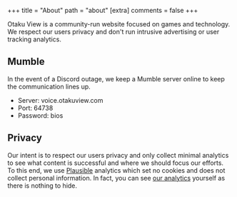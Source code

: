 +++
title = "About"
path = "about"
[extra]
comments = false
+++

Otaku View is a community-run website focused on games and technology. We respect our users privacy and don't run intrusive advertising or user tracking analytics.

## Mumble

In the event of a Discord outage, we keep a Mumble server online to keep the communication lines up.

- Server: voice.otakuview.com
- Port: 64738
- Password: bios

## Privacy

Our intent is to respect our users privacy and only collect minimal analytics to see what content is successful and where we should focus our efforts. To this end, we use [Plausible](https://plausible.io/) analytics which set no cookies and does not collect personal information. In fact, you can see [our analytics](https://plausible.io/otakuview.com) yourself as there is nothing to hide.